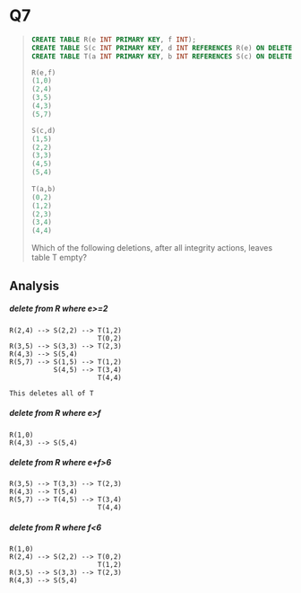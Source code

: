 Q7
=

> ```sql
> CREATE TABLE R(e INT PRIMARY KEY, f INT);
> CREATE TABLE S(c INT PRIMARY KEY, d INT REFERENCES R(e) ON DELETE CASCADE);
> CREATE TABLE T(a INT PRIMARY KEY, b INT REFERENCES S(c) ON DELETE CASCADE);
>
> R(e,f)
> (1,0)
> (2,4)
> (3,5)
> (4,3)
> (5,7)
> 
> S(c,d)
> (1,5)
> (2,2)
> (3,3)
> (4,5)
> (5,4)
>     
> T(a,b)
> (0,2)
> (1,2)
> (2,3)
> (3,4)
> (4,4)
> ```
> Which of the following deletions, after all integrity actions, leaves table T empty?

Analysis
-

##### delete from R where e>=2
```
R(2,4) --> S(2,2) --> T(1,2)
                      T(0,2)
R(3,5) --> S(3,3) --> T(2,3)
R(4,3) --> S(5,4)
R(5,7) --> S(1,5) --> T(1,2)
           S(4,5) --> T(3,4)
                      T(4,4)

This deletes all of T
```

##### delete from R where e>f
```
R(1,0)
R(4,3) --> S(5,4)
```

##### delete from R where e+f>6
```
R(3,5) --> T(3,3) --> T(2,3)
R(4,3) --> T(5,4)
R(5,7) --> T(4,5) --> T(3,4)
                      T(4,4)
```

##### delete from R where f<6 
```
R(1,0)
R(2,4) --> S(2,2) --> T(0,2)
                      T(1,2)
R(3,5) --> S(3,3) --> T(2,3)
R(4,3) --> S(5,4)
```

